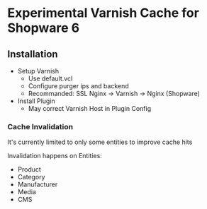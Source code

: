 # Experimental Varnish Cache for Shopware 6

## Installation

* Setup Varnish
    * Use default.vcl
    * Configure purger ips and backend
    * Recommanded: SSL Nginx -> Varnish -> Nginx (Shopware)
* Install Plugin
    * May correct Varnish Host in Plugin Config

### Cache Invalidation

It's currently limited to only some entities to improve cache hits

Invalidation happens on Entities:

* Product
* Category
* Manufacturer
* Media
* CMS
